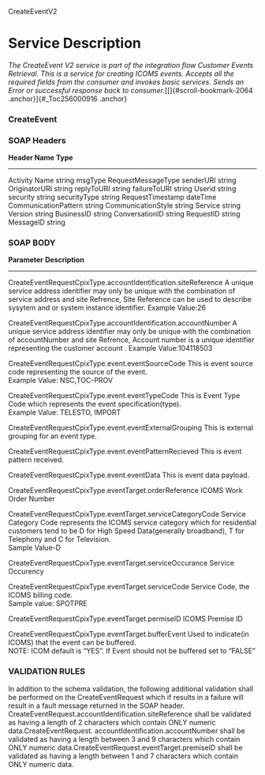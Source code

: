CreateEventV2

Service Description
===================

*The CreateEvent V2 service is part of the integration flow Customer
Events Retrieval. This is a service for creating ICOMS events. Accepts
all the required fields from the consumer and invokes basic services.
Sends an Error or successful response back to
consumer.*[[]{#scroll-bookmark-2064 .anchor}]{#_Toc256000916 .anchor}

### CreateEvent

### SOAP Headers

**Header Name**        **Type**
  ---------------------- --------------------
  Activity Name          string
  msgType                RequestMessageType
  senderURI              string
  OriginatorURI          string
  replyToURI             string
  failureToURI           string
  Userid                 string
  security               string
  securityType           string
  RequestTimestamp       dateTime
  CommunicationPattern   string
  CommunicationStyle     string
  Service                string
  Version                string
  BusinessID             string
  ConversationID         string
  RequestID              string
  MessageID              string

  ### SOAP BODY

  **Parameter**                                                    **Description**
  ---------------------------------------------------------------- ----------------------------------------------------------------------------------------------------------------------------------------------------------------------------------------------------------------------
  CreateEventRequestCpixType.accountIdentification.siteReference   A unique service address identifier may only be unique with the combination of service address and site Refrence, Site Reference can be used to describe sysytem and or system instance identifier. Example Value:26

  CreateEventRequestCpixType.accountIdentification.accountNumber   A unique service address identifier may only be unique with the combination of accountNumber and site Refrence, Account number is a unique identifier representing the customer account . Example Value:104118503

  CreateEventRequestCpixType.event.eventSourceCode                 This is event source code representing the source of the event.\
                                                                   Example Value: NSC,TOC-PROV

  CreateEventRequestCpixType.event.eventTypeCode                   This is Event Type Code which represents the event specification(type).\
                                                                   Example Value: TELESTO, IMPORT

  CreateEventRequestCpixType.event.eventExternalGrouping           This is external grouping for an event type.

  CreateEventRequestCpixType.event.eventPatternRecieved            This is event pattern received.

  CreateEventRequestCpixType.event.eventData                       This is event data payload.

  CreateEventRequestCpixType.eventTarget.orderReference            ICOMS Work Order Number

  CreateEventRequestCpixType.eventTarget.serviceCategoryCode       Service Category Code represents the ICOMS service category which for residential customers tend to be D for High Speed Data(generally broadband), T for Telephony and C for Television.\
                                                                   Sample Value-D

  CreateEventRequestCpixType.eventTarget.serviceOccurance          Service Occurency

  CreateEventRequestCpixType.eventTarget.serviceCode               Service Code, the ICOMS billing code.\
                                                                   Sample value: SPOTPRE

  CreateEventRequestCpixType.eventTarget.permiseID                 ICOMS Premise ID

  CreateEventRequestCpixType.eventTarget.bufferEvent               Used to indicate(in ICOMS) that the event can be buffered.\
                                                                   NOTE: ICOM default is “YES”. If Event should not be buffered set to “FALSE”

  ### VALIDATION RULES

  In addition to the schema validation, the following additional
validation shall be performed on the CreateEventRequest which if results
in a failure will result in a fault message returned in the SOAP header.
CreateEventRequest.accountIdentification.siteReference shall be
validated as having a length of 2 characters which contain ONLY numeric
data.CreateEventRequest. accountIdentification.accountNumber shall be
validated as having a length between 3 and 9 characters which contain
ONLY numeric data.CreateEventRequest.eventTarget.premiseID shall be validated as having a
length between 1 and 7 characters which contain ONLY numeric data.
